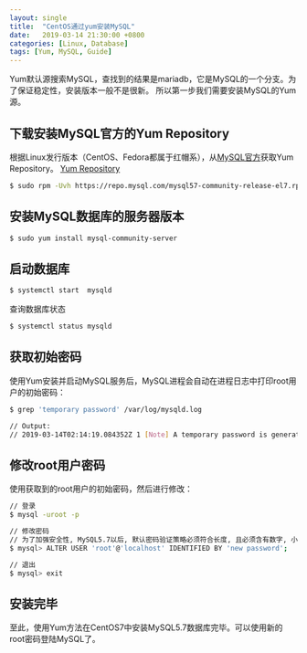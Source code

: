 ```yaml
---
layout: single
title:  "CentOS通过yum安装MySQL"
date:   2019-03-14 21:30:00 +0800
categories: [Linux, Database]
tags: [Yum, MySQL, Guide]
---
```


Yum默认源搜索MySQL，查找到的结果是mariadb，它是MySQL的一个分支。为了保证稳定性，安装版本一般不是很新。
所以第一步我们需要安装MySQL的Yum源。

## 下载安装MySQL官方的Yum Repository
根据Linux发行版本（CentOS、Fedora都属于红帽系），从[MySQL官方](http://dev.mysql.com/downloads/repo/yum/)获取Yum Repository。
[Yum Repository](https://repo.mysql.com/) 

```bash
$ sudo rpm -Uvh https://repo.mysql.com/mysql57-community-release-el7.rpm
```

## 安装MySQL数据库的服务器版本
```bash
$ sudo yum install mysql-community-server
```

## 启动数据库

```bash
$ systemctl start  mysqld
```

查询数据库状态
```bash
$ systemctl status mysqld
```

## 获取初始密码

使用Yum安装并启动MySQL服务后，MySQL进程会自动在进程日志中打印root用户的初始密码：
```bash
$ grep 'temporary password' /var/log/mysqld.log 

// Output:
// 2019-03-14T02:14:19.084352Z 1 [Note] A temporary password is generated for root@localhost: G8g-0+w/daL1

```

## 修改root用户密码

使用获取到的root用户的初始密码，然后进行修改：

```bash
// 登录
$ mysql -uroot -p

// 修改密码 
// 为了加强安全性, MySQL5.7以后, 默认密码验证策略必须符合长度, 且必须含有数字, 小写或大写字母, 特殊字符
$ mysql> ALTER USER 'root'@'localhost' IDENTIFIED BY 'new password';

// 退出
$ mysql> exit
```

## 安装完毕

至此，使用Yum方法在CentOS7中安装MySQL5.7数据库完毕。可以使用新的root密码登陆MySQL了。
